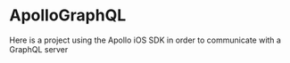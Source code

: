 # ApolloGraphQL
Here is a project using the Apollo iOS SDK in order to communicate with a GraphQL server
